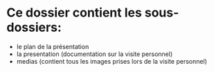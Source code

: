 # Ce dossier contient les sous-dossiers:
* le plan de la présentation
* la presentation (documentation sur la visite personnel)
* medias (contient tous les images prises lors de la visite personnel)









